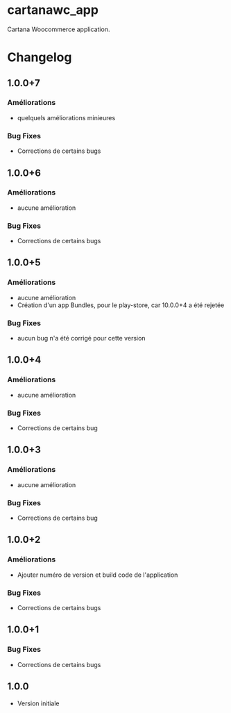 # cartanawc_app

Cartana Woocommerce application.

# Changelog
## 1.0.0+7
### Améliorations
- quelquels améliorations minieures

### Bug Fixes
- Corrections de certains bugs

## 1.0.0+6
### Améliorations
- aucune amélioration

### Bug Fixes
- Corrections de certains bugs

## 1.0.0+5
### Améliorations
- aucune amélioration
- Création d'un app Bundles, pour le play-store, car 10.0.0+4 a été rejetée

### Bug Fixes
- aucun bug n'a été corrigé pour cette version

## 1.0.0+4
### Améliorations
- aucune amélioration

### Bug Fixes
- Corrections de certains bug

## 1.0.0+3
### Améliorations
- aucune amélioration 

### Bug Fixes
- Corrections de certains bug

## 1.0.0+2
### Améliorations
- Ajouter numéro de version et build code de l'application

### Bug Fixes
- Corrections de certains bugs

## 1.0.0+1
### Bug Fixes
- Corrections de certains bugs

## 1.0.0
- Version initiale